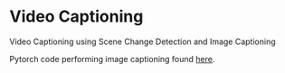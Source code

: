 # Video Captioning

Video Captioning using Scene Change Detection and Image Captioning

Pytorch code performing image captioning found [here](https://github.com/yunjey/pytorch-tutorial/tree/master/tutorials/03-advanced/image_captioning).
